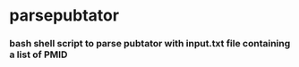 # parsepubtator

### bash shell script to parse pubtator with input.txt file containing a list of PMID
